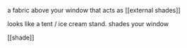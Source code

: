 a fabric above your window that acts as [[external shades]]

looks like a tent / ice cream stand.
shades your window

[[shade]]